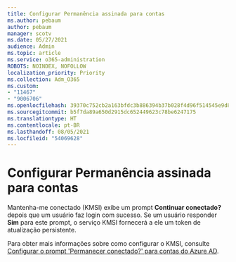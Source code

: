 ```yaml
---
title: Configurar Permanência assinada para contas
ms.author: pebaum
author: pebaum
manager: scotv
ms.date: 05/27/2021
audience: Admin
ms.topic: article
ms.service: o365-administration
ROBOTS: NOINDEX, NOFOLLOW
localization_priority: Priority
ms.collection: Adm_O365
ms.custom:
- "11467"
- "9006706"
ms.openlocfilehash: 39370c752cb2a163bfdc3b886394b37b028f4d96f514545e9d8c4fa292b10ad8
ms.sourcegitcommit: b5f7da89a650d2915dc652449623c78be6247175
ms.translationtype: HT
ms.contentlocale: pt-BR
ms.lasthandoff: 08/05/2021
ms.locfileid: "54069628"
---
```

# <a name="configure-stay-signed-in-for-accounts"></a>Configurar Permanência assinada para contas

Mantenha-me conectado (KMSI) exibe um prompt **Continuar conectado?** depois que um usuário faz login com sucesso. Se um usuário responder **Sim** para este prompt, o serviço KMSI fornecerá a ele um token de atualização persistente. 

Para obter mais informações sobre como configurar o KMSI, consulte [Configurar o prompt 'Permanecer conectado?' para contas do Azure AD](/azure/active-directory/fundamentals/keep-me-signed-in).